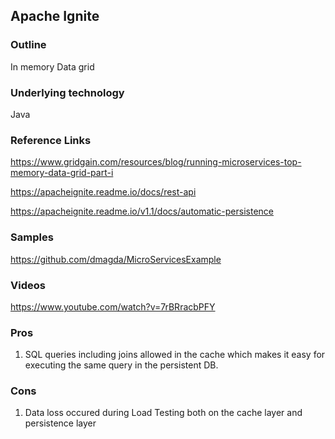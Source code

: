 ## Apache Ignite

### Outline

In memory Data grid

### Underlying technology

Java

### Reference Links

https://www.gridgain.com/resources/blog/running-microservices-top-memory-data-grid-part-i

https://apacheignite.readme.io/docs/rest-api

https://apacheignite.readme.io/v1.1/docs/automatic-persistence

### Samples

https://github.com/dmagda/MicroServicesExample

### Videos

https://www.youtube.com/watch?v=7rBRracbPFY

### Pros

1. SQL queries including joins allowed in the cache which makes it easy for executing the same query in the persistent DB.

### Cons

1. Data loss occured during Load Testing both on the cache layer and persistence layer